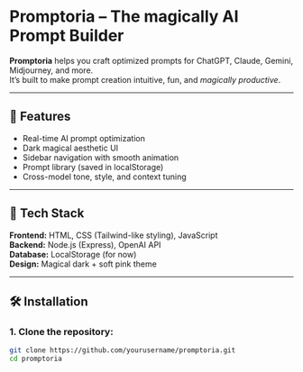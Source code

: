 # Promptoria – The magically AI Prompt Builder

**Promptoria** helps you craft optimized prompts for ChatGPT, Claude, Gemini, Midjourney, and more.  
It’s built to make prompt creation intuitive, fun, and *magically productive*.

---

## 🚀 Features
- Real-time AI prompt optimization
- Dark magical aesthetic UI
- Sidebar navigation with smooth animation
- Prompt library (saved in localStorage)
- Cross-model tone, style, and context tuning

---

## 🧠 Tech Stack
**Frontend:** HTML, CSS (Tailwind-like styling), JavaScript  
**Backend:** Node.js (Express), OpenAI API  
**Database:** LocalStorage (for now)  
**Design:** Magical dark + soft pink theme

---

## 🛠️ Installation

### 1. Clone the repository:
```bash
git clone https://github.com/yourusername/promptoria.git
cd promptoria
